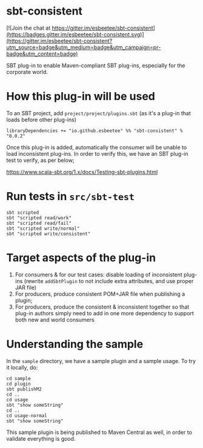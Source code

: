 # sbt-consistent

[![Join the chat at https://gitter.im/esbeetee/sbt-consistent](https://badges.gitter.im/esbeetee/sbt-consistent.svg)](https://gitter.im/esbeetee/sbt-consistent?utm_source=badge&utm_medium=badge&utm_campaign=pr-badge&utm_content=badge)

SBT plug-in to enable Maven-compliant SBT plug-ins, especially for the corporate world.

# How this plug-in will be used

To an SBT project, add `project/project/plugins.sbt` (as it's a plug-in that loads before other plug-ins)

```
libraryDependencies += "io.github.esbeetee" %% "sbt-consistent" % "0.0.2"
```

Once this plug-in is added, automatically the consumer will be unable to load inconsistent plug-ins.
In order to verify this, we have an SBT plug-in test to verify, as per below;

https://www.scala-sbt.org/1.x/docs/Testing-sbt-plugins.html

# Run tests in `src/sbt-test`

```
sbt scripted
sbt "scripted read/work"
sbt "scripted read/fail"
sbt "scripted write/normal"
sbt "scripted write/consistent"
```

# Target aspects of the plug-in

1. For consumers & for our test cases: disable loading of inconsistent plug-ins (rewrite `addSbtPlugin` to not include
   extra attributes, and use proper JAR file)
2. For producers, produce consistent POM+JAR file when publishing a plugin;
3. For producers, produce the consistent & inconsistent together so that plug-in authors simply need to add in one more
   dependency to support both new and world consumers

# Understanding the sample

In the `sample` directory, we have a sample plugin and a sample usage. To try it locally, do:

```
cd sample
cd plugin
sbt publishM2
cd ..
cd usage
sbt "show someString"
cd ..
cd usage-normal
sbt "show someString"
```

This sample plugin is being published to Maven Central as well, in order to validate everything is good.
